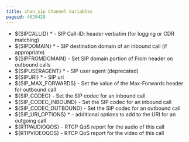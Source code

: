 ```yaml
---
title: chan_sip Channel Variables
pageid: 4620428
---
```


* ${SIPCALLID} \* - SIP Call-ID: header verbatim (for logging or CDR matching)
* ${SIPDOMAIN} \* - SIP destination domain of an inbound call (if appropriate)
* ${SIPFROMDOMAIN} - Set SIP domain portion of From header on outbound calls
* ${SIPUSERAGENT} \* - SIP user agent (deprecated)
* ${SIPURI} \* - SIP uri
* ${SIP\_MAX\_FORWARDS} - Set the value of the Max-Forwards header for outbound call
* ${SIP\_CODEC} - Set the SIP codec for an inbound call
* ${SIP\_CODEC\_INBOUND} - Set the SIP codec for an inbound call
* ${SIP\_CODEC\_OUTBOUND} - Set the SIP codec for an outbound call
* ${SIP\_URI\_OPTIONS} \* - additional options to add to the URI for an outgoing call
* ${RTPAUDIOQOS} - RTCP QoS report for the audio of this call
* ${RTPVIDEOQOS} - RTCP QoS report for the video of this call
